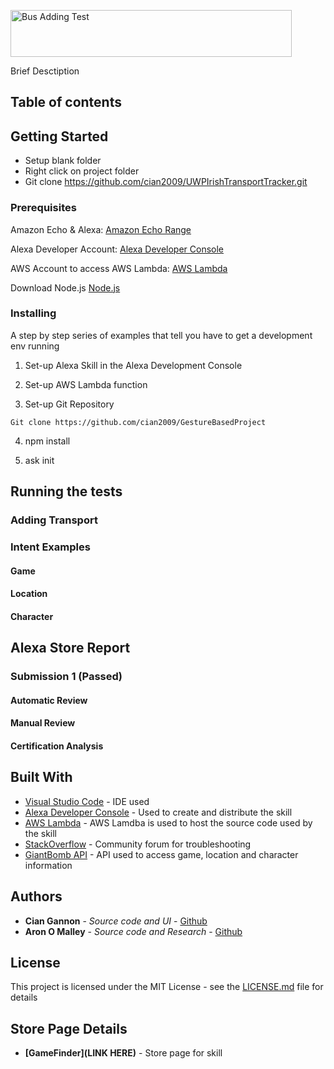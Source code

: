 <a href="https://imgur.com/9NAtgPC"><img src="https://imgur.com/9NAtgPC.png" height="75" width="450" title="Bus Adding Test"/></a>

Brief Desctiption

## Table of contents

## Getting Started

- Setup blank folder
- Right click on project folder
- Git clone https://github.com/cian2009/UWPIrishTransportTracker.git

### Prerequisites

Amazon Echo & Alexa:
[Amazon Echo Range](https://www.amazon.co.uk/dp/B0792KWK57/ref=fs_dn)

Alexa Developer Account:
[Alexa Developer Console](https://developer.amazon.com/alexa/console/ask)

AWS Account to access AWS Lambda:
[AWS Lambda](https://aws.amazon.com/lambda/)

Download Node.js
[Node.js](https://nodejs.org/en/)

### Installing

A step by step series of examples that tell you have to get a development env running

1. Set-up Alexa Skill in the Alexa Development Console

2. Set-up AWS Lambda function

3. Set-up Git Repository

```
Git clone https://github.com/cian2009/GestureBasedProject
```

4. npm install

5. ask init



## Running the tests

### Adding Transport

### Intent Examples

#### Game

#### Location

#### Character




## Alexa Store Report

### Submission 1 (Passed)

#### Automatic Review

#### Manual Review

#### Certification Analysis




## Built With

* [Visual Studio Code](https://code.visualstudio.com/) - IDE used
* [Alexa Developer Console](https://developer.amazon.com/alexa/console/ask) - Used to create and distribute the skill
* [AWS Lambda](https://aws.amazon.com/lambda/) - AWS Lamdba is used to host the source code used by the skill
* [StackOverflow](https://stackoverflow.com/) - Community forum for troubleshooting
* [GiantBomb API](https://www.giantbomb.com/api/) - API used to access game, location and character information

## Authors

* **Cian Gannon** - *Source code and UI* - [Github](https://github.com/cian2009)
* **Aron O Malley** - *Source code and Research* - [Github](https://github.com/badwulf51)

## License

This project is licensed under the MIT License - see the [LICENSE.md](LICENSE) file for details

## Store Page Details

* **[GameFinder](LINK HERE)** - Store page for skill